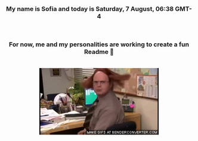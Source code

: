 


<div align="center">
<h3 >My name is Sofia and today is Saturday, 7 August, 06:38 GMT-4</h3><br>
<h3 >For now, me and my personalities are working to create a fun Readme 👋
</h3><br>
<img src='img/dwight.gif' alt='working...'/>
</div>
